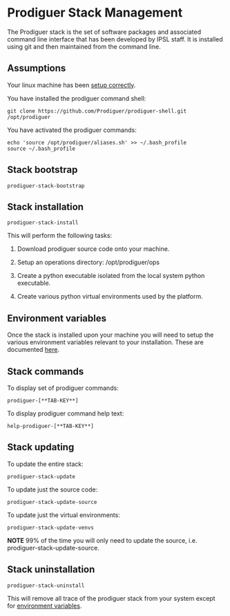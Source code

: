 # Prodiguer Stack Management

The Prodiguer stack is the set of software packages and associated command line interface that has been developed by IPSL staff.  It is installed using git and then maintained from the command line. 

## Assumptions

Your linux machine has been [setup correctly](https://github.com/Prodiguer/prodiguer-docs/blob/master/devops/machine_setup.md).  

You have installed the prodiguer command shell:  
<pre><code>git clone https://github.com/Prodiguer/prodiguer-shell.git /opt/prodiguer</pre></code>

You have activated the prodiguer commands:  
<pre><code>echo 'source /opt/prodiguer/aliases.sh' >> ~/.bash_profile  
source ~/.bash_profile
</pre></code>

## Stack bootstrap

<pre><code>prodiguer-stack-bootstrap</pre></code>

## Stack installation  

<pre><code>prodiguer-stack-install</pre></code>

This will perform the following tasks:  

1.	Download prodiguer source code onto your machine.  

2.	Setup an operations directory: /opt/prodiguer/ops  

3.	Create a python executable isolated from the local system python executable.  

4.	Create various python virtual environments used by the platform.  

## Environment variables  

Once the stack is installed upon your machine you will need to setup the various environment variables relevant to your installation.  These are documented [here](https://github.com/Prodiguer/prodiguer-docs/blob/master/devops/environment_variables.md).

## Stack commands    

To display set of prodiguer commands:  

<pre><code>prodiguer-[**TAB-KEY**]</pre></code>

To display prodiguer command help text:  

<pre><code>help-prodiguer-[**TAB-KEY**]</pre></code>

## Stack updating  

To update the entire stack:  
<pre><code>prodiguer-stack-update</pre></code>

To update just the source code:  
<pre><code>prodiguer-stack-update-source</pre></code>

To update just the virtual environments:  
<pre><code>prodiguer-stack-update-venvs</pre></code>

**NOTE** 99% of the time you will only need to update the source, i.e. prodiguer-stack-update-source.

## Stack uninstallation  

<pre><code>prodiguer-stack-uninstall</pre></code>

This will remove all trace of the prodiguer stack from your system except for [environment variables](https://github.com/Prodiguer/prodiguer-docs/blob/master/devops/environment_variables.md).  
